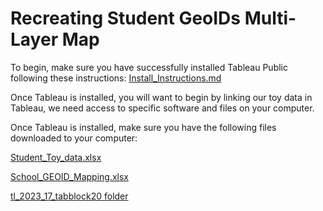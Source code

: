 # Recreating Student GeoIDs Multi-Layer Map 

To begin, make sure you have successfully installed Tableau Public following these instructions: [Install_Instructions.md](https://github.com/ritikjain1/QsideCapstone25/blob/main/Deliverables/Install_Instructions.md)


Once Tableau is installed, you will want to begin by linking our toy data in Tableau, we need access to specific
software and files on your computer. 

Once Tableau is installed, make sure you have the following files
downloaded to your computer:

[Student_Toy_data.xlsx](/Reproducibility_Documents/Toy_Dataset/Student_Toy_data.xlsx)

[School_GEOID_Mapping.xlsx](/Reproducibility_Documents/Toy_Data_TableauSheet/School_GEOID_Mapping.xlsx)

[tl_2023_17_tabblock20
folder](https://github.com/ritikjain1/QsideCapstone25/blob/main/Reproducibility_Documents/Toy_Data_TableauSheet/Download_tl_2023_17_tabblock20.md)
